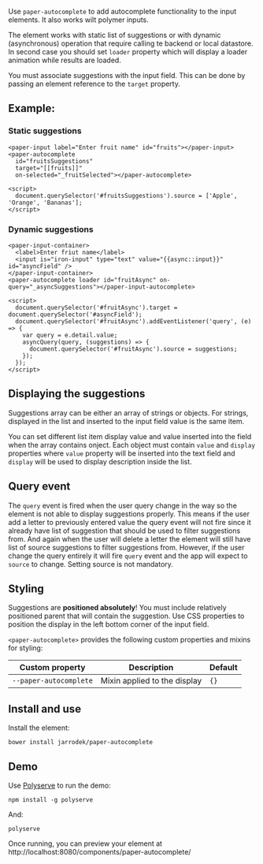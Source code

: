 Use `paper-autocomplete` to add autocomplete functionality to the input elements.
It also works wilt polymer inputs.

The element works with static list of suggestions or with dynamic (asynchronous)
operation that require calling te backend or local datastore.
In second case you should set `loader` property which will display a loader animation
while results are loaded.

You must associate suggestions with the input field. This can be done by passing
an element reference to the `target` property.

## Example:

### Static suggestions

    <paper-input label="Enter fruit name" id="fruits"></paper-input>
    <paper-autocomplete
      id="fruitsSuggestions"
      target="[[fruits]]"
      on-selected="_fruitSelected"></paper-autocomplete>

    <script>
      document.querySelector('#fruitsSuggestions').source = ['Apple', 'Orange', 'Bananas'];
    </script>

### Dynamic suggestions
    <paper-input-container>
      <label>Enter friut name</label>
      <input is="iron-input" type="text" value="{{async::input}}" id="asyncField" />
    </paper-input-container>
    <paper-autocomplete loader id="fruitAsync" on-query="_asyncSuggestions"></paper-input-autocomplete>

    <script>
      document.querySelector('#fruitAsync').target = document.querySelector('#asyncField');
      document.querySelector('#fruitAsync').addEventListener('query', (e) => {
        var query = e.detail.value;
        asyncQuery(query, (suggestions) => {
          document.querySelector('#fruitAsync').source = suggestions;
        });
      });
    </script>

## Displaying the suggestions
Suggestions array can be either an array of strings or objects.
For strings, displayed in the list and inserted to the input field value is the same item.

You can set different list item display value and value inserted into the field when the array contains
onject. Each object must contain `value` and `display` properties where `value` property
will be inserted into the text field and `display` will be used to display description inside the list.

## Query event
The `query` event is fired when the user query change in the way so the element is
not able to display suggestions properly.
This means if the user add a letter to previously entered value the query event will not
fire since it already have list of suggestion that should be used to filter suggestions from.
And again when the user will delete a letter the element will still have list of
source suggestions to filter suggestions from.
However, if the user change the query entirely it will fire `query` event
and the app will expect to `source` to change. Setting source is not mandatory.

## Styling

Suggestions are **positioned absolutely**! You must include relatively positioned parent that will contain the suggestion.
Use CSS properties to position the display in the left bottom corner of the input field.

`<paper-autocomplete>` provides the following custom properties and mixins
for styling:

| Custom property | Description | Default |
----------------|-------------|----------
| `--paper-autocomplete` | Mixin applied to the display | `{}` |


## Install and use

Install the element:

    bower install jarrodek/paper-autocomplete

## Demo

Use [Polyserve](https://github.com/PolymerLabs/polyserve) to run the demo:

    npm install -g polyserve

And:

    polyserve

Once running, you can preview your element at
http://localhost:8080/components/paper-autocomplete/
